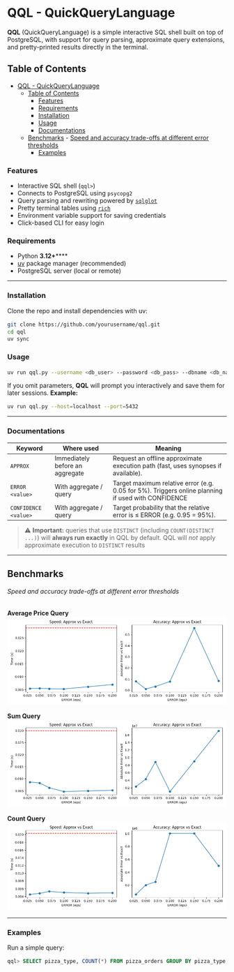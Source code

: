 # QQL - QuickQueryLanguage

**QQL** (QuickQueryLanguage) is a simple interactive SQL shell built on top of PostgreSQL,
with support for query parsing, approximate query extensions, and pretty-printed results
directly in the terminal.

## Table of Contents
- [QQL - QuickQueryLanguage](#qql---quickquerylanguage)
  - [Table of Contents](#table-of-contents)
    - [Features](#features)
    - [Requirements](#requirements)
    - [Installation](#installation)
    - [Usage](#usage)
    - [Documentations](#documentations)
  - [Benchmarks](#benchmarks)
          - [Speed and accuracy trade-offs at different error thresholds](#speed-and-accuracy-trade-offs-at-different-error-thresholds)
    - [Examples](#examples)


### Features

- Interactive SQL shell (`qql>`)
- Connects to PostgreSQL using `psycopg2`
- Query parsing and rewriting powered by [`sqlglot`](https://github.com/tobymao/sqlglot)
- Pretty terminal tables using [`rich`](https://github.com/Textualize/rich)
- Environment variable support for saving credentials
- Click-based CLI for easy login

### Requirements

- Python **3.12+******
- [uv](https://github.com/astral-sh/uv) package manager (recommended)
- PostgreSQL server (local or remote)

---

### Installation

Clone the repo and install dependencies with uv:

```bash
git clone https://github.com/yourusername/qql.git
cd qql
uv sync
```

### Usage

```bash
uv run qql.py --username <db_user> --password <db_pass> --dbname <db_name> --host <db_host> --port <db_port>
```

If you omit parameters, **QQL** will prompt you interactively and save them for later sessions.
**Example:**

```bash
uv run qql.py --host=localhost --port=5432
```

---

### Documentations

| Keyword    | Where used                      | Meaning |
| ---------- | ------------------------------- | ------- |
| `APPROX` | Immediately before an aggregate |Request an offline approximate execution path (fast, uses synopses if available).|
|`ERROR <value>`|With aggregate / query|Target maximum relative error (e.g. 0.05 for 5%). Triggers online planning if used with CONFIDENCE|
|`CONFIDENCE <value>`|With aggregate / query|Target probability that the relative error is ≤ ERROR (e.g. 0.95 = 95%).| 

> ⚠️ **Important:** queries that use `DISTINCT` (including `COUNT(DISTINCT ...)`) will **always run exactly** in QQL by default. QQL will *not* apply approximate execution to `DISTINCT` results
---
## Benchmarks

###### Speed and accuracy trade-offs at different error thresholds

**Average Price Query**
![Average Benchmark](generated/benchmark_accuracy_speed_avg.png)

**Sum Query**
![Sum Benchmark](generated/benchmark_accuracy_speed_sum.png)

**Count Query**
![Count Benchmark](generated/benchmark_accuracy_speed_count.png)

---

### Examples

Run a simple query:

```sql
qql> SELECT pizza_type, COUNT(*) FROM pizza_orders GROUP BY pizza_type;
```
